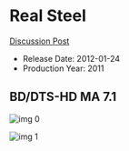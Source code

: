 # Real Steel

[Discussion Post](https://www.avsforum.com/threads/bass-eq-for-filtered-movies.2995212/post-56806234)

* Release Date: 2012-01-24
* Production Year: 2011

## BD/DTS-HD MA 7.1

![img 0](https://i.imgur.com/sUKFXQn.jpg)

![img 1](https://i.imgur.com/mjDjtLa.png)

